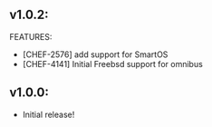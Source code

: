 ## v1.0.2:

FEATURES:

* [CHEF-2576] add support for SmartOS
* [CHEF-4141] Initial Freebsd support for omnibus

## v1.0.0:

* Initial release!
